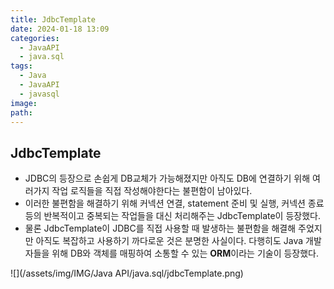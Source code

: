 ```yaml
---
title: JdbcTemplate
date: 2024-01-18 13:09
categories:
  - JavaAPI
  - java.sql
tags:
  - Java
  - JavaAPI
  - javasql
image: 
path:
---
```



## JdbcTemplate
- JDBC의 등장으로 손쉽게 DB교체가 가능해졌지만 아직도 DB에 연결하기 위해 여러가지 작업 로직들을 직접 작성해야한다는 불편함이 남아있다.
- 이러한 불편함을 해결하기 위해 커넥션 연결, statement 준비 및 실행, 커넥션 종료 등의 반복적이고 중복되는 작업들을 대신 처리해주는 JdbcTemplate이 등장했다.
- 물론 JdbcTemplate이 JDBC를 직접 사용할 때 발생하는 불편함을 해결해 주었지만 아직도 복잡하고 사용하기 까다로운 것은 분명한 사실이다. 다행히도 Java 개발자들을 위해 DB와 객체를 매핑하여 소통할 수 있는 **ORM**이라는 기술이 등장했다.

 
 ![](/assets/img/IMG/Java API/java.sql/jdbcTemplate.png)